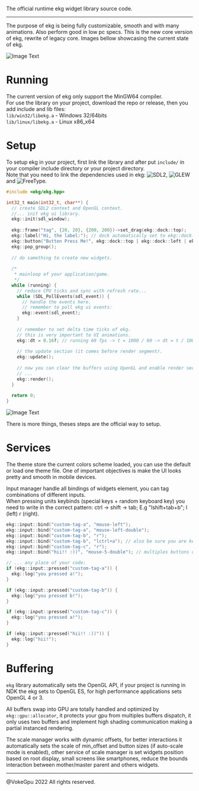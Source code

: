 The official runtime ekg widget library source code.

---

The purpose of ekg is being fully customizable, smooth and with many animations. Also perform good in low pc specs. This is the new core version of ekg, rewrite of legacy core. Images bellow showcasing the current state of ekg.  

![Image Text](https://github.com/ekg-ui-library/ekg/blob/version-core/splash/splash-showcase-1-1.0.0.png.png?raw=true)
# Running

The current version of ekg only support the MinGW64 compiler.  
For use the library on your project, download the repo or release, then you add include and lib files:  
`lib/win32/libekg.a` - Windows 32/64bits  
`lib/linux/libekg.a` - Linux x86_x64

# Setup

To setup ekg in your project, first link the library and after put `include/` in your compiler include directory or your project directory.  
Note that you need to link the dependencies used in ekg: ![SDL2](https://www.libsdl.org/), ![GLEW](https://glew.sourceforge.net/) and ![FreeType](http://freetype.org/).

```c++
#include <ekg/ekg.hpp>

int32_t main(int32_t, char**) {
  // create SDL2 context and OpenGL context.
  //... init ekg ui library.
  ekg::init(sdl_window);
  
  ekg::frame("tag", {20, 20}, {200, 200})->set_drag(ekg::dock::top);
  ekg::label("Hi, the label:"); // dock automatically set to ekg::dock::left | ekg::dock::top
  ekg::button("Button Press Me!", ekg::dock::top | ekg::dock::left | ekg::dock::next); // next does the "break line" dock (bottom to up and top to bottom).
  ekg::pop_group();
  
  // do samething to create new widgets.
  
  /*
   * mainloop of your application/game.
   */
  while (running) {
    // reduce CPU ticks and sync with refresh rate...
    while (SDL_PollEvents(sdl_event)) {
      // handle the events here.
      // remember to poll ekg ui events:
      ekg::event(sdl_event);
    }
    
    // remember to set delta time ticks of ekg.
    // this is very important to UI animations. 
    ekg::dt = 0.16f; // running 60 fps -> t = 1000 / 60 -> dt = t / 100;
    
    // the update section (it comes before render segment).
    ekg::update();
    
    // now you can clear the buffers using OpenGL and enable render section of ekg.
    // ...
    ekg::render();
  }
  
  return 0;
}
```

![Image Text](https://github.com/ekg-ui-library/ekg/blob/version-core/splash/splash-showcase-3-1.0.0.png.png?raw=true)

There is more things, theses steps are the official way to setup.

# Services

The theme store the current colors scheme loaded, you can use the default or load one theme file. One of important objectives is make the UI looks pretty and smooth in mobile devices.

Input manager handle all bindings of widgets element, you can tag combinations of different inputs.  
When pressing units keybinds (special keys + random keyboard key) you need to write in the correct pattern: ctrl -> shift -> tab; E.g "lshift+tab+b"; l (left) r (right).  
```c++
ekg::input::bind("custom-tag-a", "mouse-left");
ekg::input::bind("custom-tag-a", "mouse-left-double");
ekg::input::bind("custom-tag-b", "r");
ekg::input::bind("custom-tag-b", "lctrl+a"); // also be sure you are keybinding in correct pattern.
ekg::input::bind("custom-tag-c", "r");
ekg::input::bind("hii!! :))", "mouse-5-double"); // multiples buttons of mouse.

// ... any place of your code:
if (ekg::input::pressed("custom-tag-a")) {
  ekg::log("you pressed a!");
}

if (ekg::input::pressed("custom-tag-b")) {
  ekg::log("you pressed b!");
}

if (ekg::input::pressed("custom-tag-c")) {
  ekg::log("you pressed a!");
}

if (ekg::input::pressed("hii!! :))")) {
  ekg::log("hii!");
}
```

# Buffering

`ekg` library automatically sets the OpenGL API, if your project is running in NDK the ekg sets to OpenGL ES, for high performance applications sets OpenGL 4 or 3.

All buffers swap into GPU are totally handled and optimized by `ekg::gpu::allocator`, it protects your gpu from multiples buffers dispatch, it only uses two buffers and implement high shading communication making a partial instanced rendering.

The scale manager works with dynamic offsets, for better interactions it automatically sets the scale of min_offset and button sizes (if auto-scale mode is enabled), other service of scale manager is set widgets position based on root display, small screens like smartphones, reduce the bounds interaction between mother/master parent and others widgets.

---

@VokeGpu 2022 All rights reserved.
